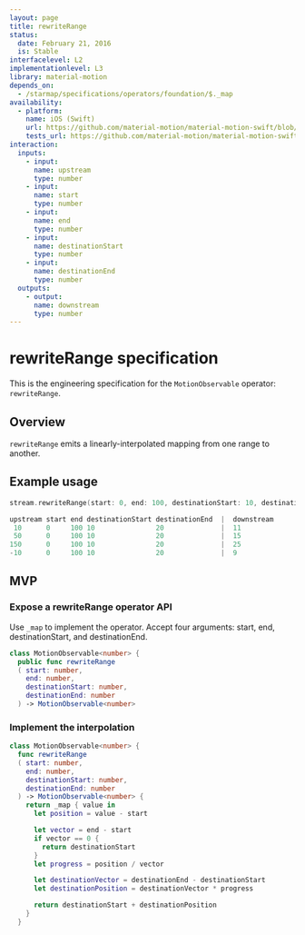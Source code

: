 ```yaml
---
layout: page
title: rewriteRange
status:
  date: February 21, 2016
  is: Stable
interfacelevel: L2
implementationlevel: L3
library: material-motion
depends_on:
  - /starmap/specifications/operators/foundation/$._map
availability:
  - platform:
    name: iOS (Swift)
    url: https://github.com/material-motion/material-motion-swift/blob/develop/src/operators/rewriteRange.swift
    tests_url: https://github.com/material-motion/material-motion-swift/blob/develop/tests/unit/operator/rewriteRangeTests.swift
interaction:
  inputs:
    - input:
      name: upstream
      type: number
    - input:
      name: start
      type: number
    - input:
      name: end
      type: number
    - input:
      name: destinationStart
      type: number
    - input:
      name: destinationEnd
      type: number
  outputs:
    - output:
      name: downstream
      type: number
---
```


# rewriteRange specification

This is the engineering specification for the `MotionObservable` operator: `rewriteRange`.

## Overview

`rewriteRange` emits a linearly-interpolated mapping from one range to another.

## Example usage

```swift
stream.rewriteRange(start: 0, end: 100, destinationStart: 10, destinationEnd: 20)

upstream start end destinationStart destinationEnd  |  downstream
 10      0     100 10               20              |  11
 50      0     100 10               20              |  15
150      0     100 10               20              |  25
-10      0     100 10               20              |  9
```

## MVP

### Expose a rewriteRange operator API

Use `_map` to implement the operator. Accept four arguments: start, end, destinationStart, and
destinationEnd.

```swift
class MotionObservable<number> {
  public func rewriteRange
  ( start: number,
    end: number,
    destinationStart: number,
    destinationEnd: number
  ) -> MotionObservable<number>
```

### Implement the interpolation

```swift
class MotionObservable<number> {
  func rewriteRange
  ( start: number,
    end: number,
    destinationStart: number,
    destinationEnd: number
  ) -> MotionObservable<number> {
    return _map { value in
      let position = value - start

      let vector = end - start
      if vector == 0 {
        return destinationStart
      }
      let progress = position / vector

      let destinationVector = destinationEnd - destinationStart
      let destinationPosition = destinationVector * progress

      return destinationStart + destinationPosition
    }
  }
```
